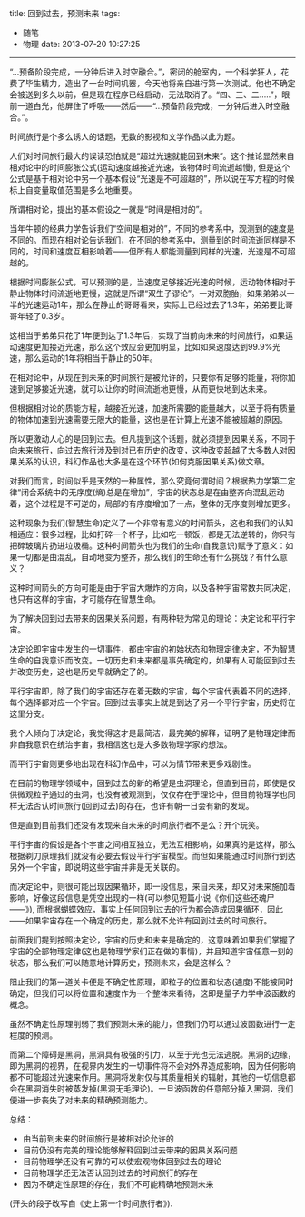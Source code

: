 title: 回到过去，预测未来
tags:
  - 随笔
  - 物理
date: 2013-07-20 10:27:25
---

“&#8230;预备阶段完成，一分钟后进入时空融合。”，密闭的舱室内，一个科学狂人，花费了毕生精力，造出了一台时间机器，今天他将亲自进行第一次测试。他也不确定会被送到多久以前，但是现在程序已经启动，无法取消了。“四、三、二&#8230;..”，眼前一道白光，他屏住了呼吸——然后——“&#8230;预备阶段完成，一分钟后进入时空融合。”。

时间旅行是个多么诱人的话题，无数的影视和文学作品以此为题。

人们对时间旅行最大的误读恐怕就是“超过光速就能回到未来”。这个推论显然来自相对论中的时间膨胀公式(运动速度越接近光速，该物体时间流逝越慢), 但是这个公式是基于相对论中另一个基本假设“光速是不可超越的”，所以说在写方程的时候标上自变量取值范围是多么地重要。

所谓相对论，提出的基本假设之一就是“时间是相对的”。

当年牛顿的经典力学告诉我们“空间是相对的”，不同的参考系中，观测到的速度是不同的。而现在相对论告诉我们，在不同的参考系中，测量到的时间流逝同样是不同的，时间和速度互相影响着——但所有人都能测量到同样的光速，光速是不可超越的。

根据时间膨胀公式，可以预测的是，当速度足够接近光速的时候，运动物体相对于静止物体时间流逝地更慢，这就是所谓“双生子谬论”。一对双胞胎，如果弟弟以一半的光速运动1年，那么在静止的哥哥看来，实际上已经过去了1.3年，弟弟要比哥哥年轻了0.3岁。

这相当于弟弟只花了1年便到达了1.3年后，实现了当前向未来的时间旅行，如果运动速度更加接近光速，那么这个效应会更加明显，比如如果速度达到99.9%光速，那么运动的1年将相当于静止的50年。

在相对论中，从现在到未来的时间旅行是被允许的，只要你有足够的能量，将你加速到足够接近光速，就可以让你的时间流逝地更慢，从而更快地到达未来。

但根据相对论的质能方程，越接近光速，加速所需要的能量越大，以至于将有质量的物体加速到光速需要无限大的能量，这也是在计算上光速不能被超越的原因。

所以更激动人心的是回到过去。但凡提到这个话题，就必须提到因果关系，不同于向未来旅行，向过去旅行涉及到对已有历史的改变，这种改变超越了大多数人对因果关系的认识，科幻作品也大多是在这个环节(如何克服因果关系)做文章。

对我们而言，时间似乎是天然的一种属性，那么究竟何谓时间？根据热力学第二定律“闭合系统中的无序度(熵)总是在增加”，宇宙的状态总是在由整齐向混乱运动着，这个过程是不可逆的，局部的有序度增加了一点，整体的无序度则增加更多。

这种现象为我们(智慧生命)定义了一个非常有意义的时间箭头，这也和我们的认知相适应：很多过程，比如打碎一个杯子，比如吃一顿饭，都是无法逆转的，你只有把碎玻璃片扔进垃圾桶。这种时间箭头也为我们的生命(自我意识)赋予了意义：如果一切都是由混乱，自动地变为整齐，那么我们的生命还有什么挑战？有什么意义？

这种时间箭头的方向可能是由于宇宙大爆炸的方向，以及各种宇宙常数共同决定，也只有这样的宇宙，才可能存在智慧生命。

为了解决回到过去带来的因果关系问题，有两种较为常见的理论：决定论和平行宇宙。

决定论即宇宙中发生的一切事件，都由宇宙的初始状态和物理定律决定，不为智慧生命的自我意识而改变。一切历史和未来都是事先确定的，如果有人可能回到过去并改变历史，这也是历史早就确定了的。

平行宇宙即，除了我们的宇宙还存在着无数的宇宙，每个宇宙代表着不同的选择，每个选择都对应一个宇宙。回到过去事实上就是到达了另一个平行宇宙，历史将在这里分支。

我个人倾向于决定论，我觉得这才是最简洁，最完美的解释，证明了是物理定律而非自我意识在统治宇宙，我相信这也是大多数物理学家的想法。

而平行宇宙则更多地出现在科幻作品中，可以为情节带来更多戏剧性。

在目前的物理学领域中，回到过去的新的希望是虫洞理论，但直到目前，即使是仅供微观粒子通过的虫洞，也没有被观测到，仅仅存在于理论中，但目前物理学也同样无法否认时间旅行(回到过去)的存在，也许有朝一日会有新的发现。

但是直到目前我们还没有发现来自未来的时间旅行者不是么？开个玩笑。

平行宇宙的假设是各个宇宙之间相互独立，无法互相影响，如果真的是这样，那么根据剃刀原理我们就没有必要去假设平行宇宙模型。而但如果能通过时间旅行到达另外一个宇宙，即说明这些宇宙并非是无关联的。

而决定论中，则很可能出现因果循环，即一段信息，来自未来，却又对未来施加着影响，好像这段信息是凭空出现的一样(可以参见短篇小说《你们这些还魂尸——》), 而根据蝴蝶效应，事实上任何回到过去的行为都会造成因果循环，因此——如果宇宙存在一个确定的历史，那么就不允许有回到过去的时间旅行。

前面我们提到按照决定论，宇宙的历史和未来是确定的，这意味着如果我们掌握了宇宙的全部物理定律(这也是物理学家们正在做的事情)，并且知道宇宙任意一刻的状态，那么我们可以随意地计算历史，预测未来，会是这样么？

阻止我们的第一道关卡便是不确定性原理，即粒子的位置和状态(速度)不能被同时确定，但我们可以将位置和速度作为一个整体来看待，这即是量子力学中波函数的概念。

虽然不确定性原理削弱了我们预测未来的能力，但我们仍可以通过波函数进行一定程度的预测。

而第二个障碍是黑洞，黑洞具有极强的引力，以至于光也无法逃脱。黑洞的边缘，即为黑洞的视界，在视界内发生的一切事件将不会对外界造成影响，因为任何影响都不可能超过光速来作用。黑洞将发射仅与其质量相关的辐射，其他的一切信息都会在黑洞消失时被蒸发掉(黑洞无毛理论)。一旦波函数的任意部分掉入黑洞，我们便进一步丧失了对未来的精确预测能力。

总结：

*   由当前到未来的时间旅行是被相对论允许的
*   目前仍没有完美的理论能够解释回到过去带来的因果关系问题
*   目前物理学还没有可靠的可以使宏观物体回到过去的理论
*   目前物理学还无法否认回到过去的时间旅行的存在
*   因为不确定性原理的存在，我们不可能精确地预测未来

(开头的段子改写自《史上第一个时间旅行者》).